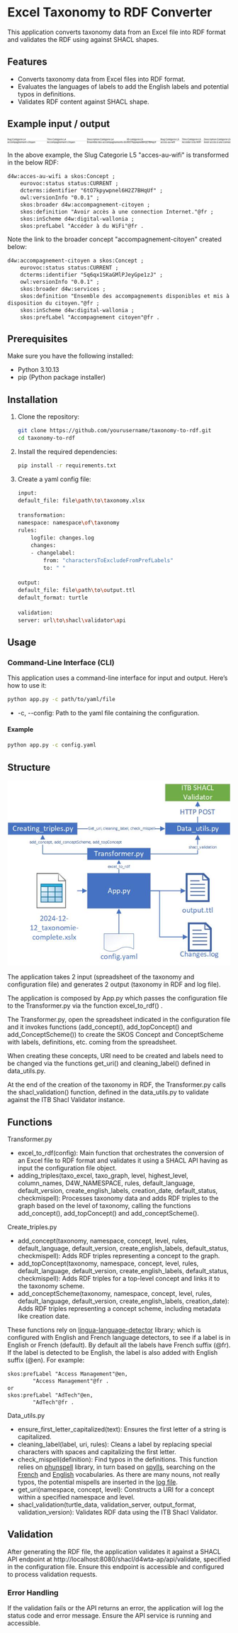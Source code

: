 # Excel Taxonomy to RDF Converter  
  
This application converts taxonomy data from an Excel file into RDF format and validates the RDF using against SHACL shapes. 
  
## Features  
  
- Converts taxonomy data from Excel files into RDF format.
- Evaluates the languages of labels to add the English labels and potential typos in definitions. 
- Validates RDF content against SHACL shape.

## Example input / output

![Example](/doc/example.jpg)

In the above example, the Slug Categorie L5 "acces-au-wifi" is transformed in the below RDF:

```
d4w:acces-au-wifi a skos:Concept ;
    eurovoc:status status:CURRENT ;
    dcterms:identifier "6tO7kpywpnel6H2Z7BHqUf" ;
    owl:versionInfo "0.0.1" ;
    skos:broader d4w:accompagnement-citoyen ;
    skos:definition "Avoir accès à une connection Internet."@fr ;
    skos:inScheme d4w:digital-wallonia ;
    skos:prefLabel "Accéder à du WiFi"@fr .
```

Note the link to the broader concept "accompagnement-citoyen" created below:

```
d4w:accompagnement-citoyen a skos:Concept ;
    eurovoc:status status:CURRENT ;
    dcterms:identifier "5q6qx1SKaGMlPJeyGpe1zJ" ;
    owl:versionInfo "0.0.1" ;
    skos:broader d4w:services ;
    skos:definition "Ensemble des accompagnements disponibles et mis à disposition du citoyen."@fr ;
    skos:inScheme d4w:digital-wallonia ;
    skos:prefLabel "Accompagnement citoyen"@fr .
```

## Prerequisites  
  
Make sure you have the following installed:  
  
- Python 3.10.13  
- pip (Python package installer)  
  
## Installation  
  
1. Clone the repository:  
  
    ```bash  
    git clone https://github.com/yourusername/taxonomy-to-rdf.git  
    cd taxonomy-to-rdf  
    ```  
  
2. Install the required dependencies:  
  
    ```bash  
    pip install -r requirements.txt  
    ```  

3. Create a yaml config file: 
    
    ```bash
    input:  
    default_file: file\path\to\taxonomy.xlsx  
    
    transformation:  
    namespace: namespace\of\taxonomy  
    rules:  
        logfile: changes.log  
        changes:  
        - changelabel:  
            from: "charactersToExcludeFromPrefLabels"  
            to: " "  
    
    output:  
    default_file: file\path\to\output.ttl 
    default_format: turtle  
    
    validation:  
    server: url\to\shacl\validator\api 
    ``` 
  
## Usage  
  
### Command-Line Interface (CLI)  
  
This application uses a command-line interface for input and output. Here’s how to use it:  
  
```bash  
python app.py -c path/to/yaml/file  
```
- -c, --config: Path to the yaml file containing the configuration.

#### Example
```bash 
python app.py -c config.yaml  
```

## Structure
![Structure](/doc/structure.jpg)

The application takes 2 input (spreadsheet of the taxonomy and configuration file) and generates 2 output (taxonomy in RDF and log file).

The application is composed by App.py which passes the configuration file to the Transformer.py via the function excel_to_rdf() .

The Transformer.py, open the spreadsheet indicated in the configuration file and it invokes functions (add_concept(), add_topConcept() and add_ConceptScheme()) to create the SKOS Concept and ConceptScheme with labels, definitions, etc. coming from the spreadsheet.

When creating these concepts, URI need to be created and labels need to be changed via the functions get_uri() and cleaning_label() defined in data_utils.py.

At the end of the creation of the taxonomy in RDF, the Transformer.py calls the shacl_validation() function, defined in the data_utils.py to validate against the ITB Shacl Validator instance.

## Functions
Transformer.py
- excel_to_rdf(config): Main function that orchestrates the conversion of an Excel file to RDF format and validates it using a SHACL API having as input the configuration file object.
- adding_triples(taxo_excel, taxo_graph, level, highest_level, column_names, D4W_NAMESPACE, rules, default_language, default_version, create_english_labels, creation_date, default_status, checkmispell): Processes taxonomy data and adds RDF triples to the graph based on the level of taxonomy, calling the functions add_concept(), add_topConcept() and add_conceptScheme().

Create_triples.py
- add_concept(taxonomy, namespace, concept, level, rules, default_language, default_version, create_english_labels, default_status, checkmispell): Adds RDF triples representing a concept to the graph. 
- add_topConcept(taxonomy, namespace, concept, level, rules, default_language, default_version, create_english_labels, default_status, checkmispell): Adds RDF triples for a top-level concept and links it to the taxonomy scheme.
- add_conceptScheme(taxonomy, namespace, concept, level, rules, default_language, default_version, create_english_labels, creation_date): Adds RDF triples representing a concept scheme, including metadata like creation date.

These functions rely on [lingua-language-detector](https://github.com/pemistahl/lingua-py) library; which is configured with English and French language detectors, to see if a label is in English or French (default).
By default all the labels have French suffix (@fr). If the label is detected to be English, the label is also added with English suffix (@en).
For example:
```
skos:prefLabel "Access Management"@en,
        "Access Management"@fr .
or
skos:prefLabel "AdTech"@en,
        "AdTech"@fr .
```

Data_utils.py
- ensure_first_letter_capitalized(text): Ensures the first letter of a string is capitalized.
- cleaning_label(label, uri, rules): Cleans a label by replacing special characters with spaces and capitalizing the first letter.
- check_mispell(definition): Find typos in the definitions. This function relies on [phunspell](https://github.com/dvwright/phunspell) library, in turn based on [spylls](https://github.com/zverok/spylls), searching on the [French](https://github.com/dvwright/phunspell/tree/main/phunspell/data/dictionary/fr_FR) and [English](https://github.com/dvwright/phunspell/tree/main/phunspell/data/dictionary/en) vocabularies. As there are many nouns, not really typos, the potential mispells are inserted in the [log file](https://github.com/DigitalWallonia/spreadsheet-to-rdf/blob/main/changes.log).
- get_uri(namespace, concept, level): Constructs a URI for a concept within a specified namespace and level.
- shacl_validation(turtle_data, validation_server, output_format, validation_version): Validates RDF data using the ITB Shacl Validator.

## Validation
After generating the RDF file, the application validates it against a SHACL API endpoint at http://localhost:8080/shacl/d4wta-ap/api/validate, specified in the configuration file. Ensure this endpoint is accessible and configured to process validation requests.

### Error Handling
If the validation fails or the API returns an error, the application will log the status code and error message. Ensure the API service is running and accessible.
